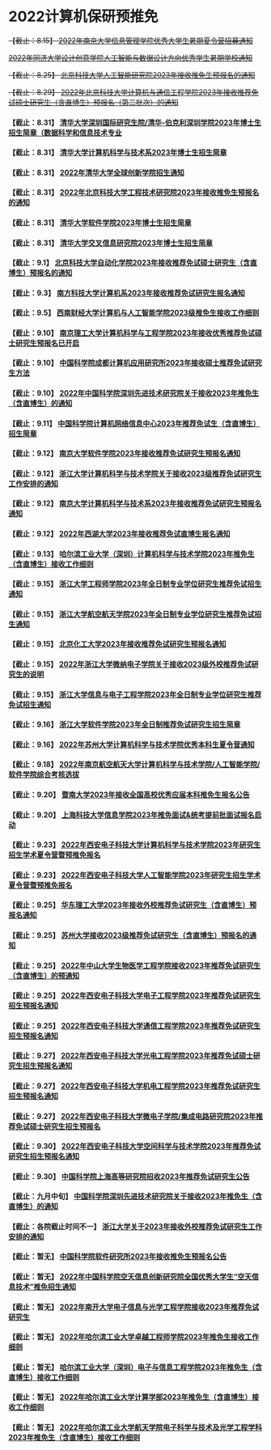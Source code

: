
#  2022计算机保研预推免

~~【截止：8.15】 [2022年南京大学信息管理学院优秀大学生暑期夏令营招募通知](https://im.nju.edu.cn/c5/af/c13263a574895/page.htm)~~

~~[2022年同济大学设计创意学院人工智能与数据设计方向优秀学生暑期学校通知](https://mp.weixin.qq.com/s/K6grG2Z4e796p09jYnqVYA)~~

~~【截止：8.25】 [北京科技大学人工智能研究院2023年接收推免生预报名的通知](https://ai.ustb.edu.cn/xwgg/tzgg/6f365bb1829046e2b4b970b28bf62b07.htm)~~

~~【截止：8.29】 [2022年北京科技大学计算机与通信工程学院2023年接收推荐免试硕士研究生（含直博生）预报名（第二批次）的通知](https://docs.qq.com/scenario/link.html?url=http%3A%2F%2Fscce.ustb.edu.cn%2Fxinwentongzhi%2Ftongzhigonggao%2F2022-08-22%2F1919.html&pid=300000000$JucHifGCWWSS&cid=144115352734164137)~~

#### 【截止：8.31】 [清华大学深圳国际研究生院/清华-伯克利深圳学院2023年博士生招生简章（数据科学和信息技术专业](https://www.sigs.tsinghua.edu.cn/2022/0727/c118a56261/page.htm)
#### 【截止：8.31】 [清华大学计算机科学与技术系2023年博士生招生简章](https://yzbm.tsinghua.edu.cn/publish/s03/s0302/detail/79f6c17e-8b2a-446b-b8a8-cfb3e5535128?yxsdm=024)

#### 【截止：8.31】 [2022年清华大学全球创新学院招生通知](https://gix.tsinghua.edu.cn/zs1.htm)

#### 【截止：8.31】 [2022年北京科技大学工程技术研究院2023年接收推免生预报名的通知](http://iet.ustb.edu.cn/articledetail.asp?cateID=1&boardAID=0&boardBID=0&categoryID=0&deptAID=0&ID=847)


#### 【截止：8.31】 [清华大学软件学院2023年博士生招生简章](https://yzbm.tsinghua.edu.cn/publish/s03/s0302/detail/678922c3-3e94-461c-919d-36fa61ac87a5?yxsdm=410)
#### 【截止：8.31】 [清华大学交叉信息研究院2023年博士生招生简章](https://yzbm.tsinghua.edu.cn/publish/s03/s0302/detail/c328b8df-af6a-40d3-afad-19ccc7770c06?yxsdm=047)
#### 【截止：9.1】 [北京科技大学自动化学院2023年接收推荐免试硕士研究生（含直博生）预报名的通知](http://saee.ustb.edu.cn/gonggaogongshi/20220816/1405.html)
#### 【截止：9.3】 [南方科技大学计算机系2023年接收推荐免试研究生报名通知](https://cse.sustech.edu.cn/cn/news/view/id/938)
#### 【截止：9.5】 [西南财经大学计算机与人工智能学院2023级推免生接收工作细则](https://yz.swufe.edu.cn/chaxun/yzb/tms/2023/jiuyue/bm/011.pdf)
#### 【截止：9.10】 [南京理工大学计算机科学与工程学院2023年接收优秀推荐免试硕士研究生预报名已开启](https://cs.njust.edu.cn/94/70/c1820a300144/page.htm)
#### 【截止：9.10】 [中国科学院成都计算机应用研究所2023年接收硕士推荐免试研究生方法](http://www.casit.ac.cn/news/tongzhi/202208/16231.html)
#### 【截止：9.10】 [2022年中国科学院深圳先进技术研究院关于接收2023年推免生（含直博生）的通知](https://docs.qq.com/scenario/link.html?url=https%3A%2F%2Fwww.siat.ac.cn%2Fyjsjy2016%2Fzsjs2016%2F202208%2Ft20220819_6501718.html&pid=300000000$JBANFUDSirKY&cid=144115352734164137)
#### 【截止：9.11】 [中国科学院计算机网络信息中心2023年推荐免试生（含直博生）招生简章](http://cnic.cas.cn/zszp/202208/t20220822_6502607.html)
#### 【截止：9.12】 [南京大学软件学院2023年接收推荐免试研究生预报名通知](https://software.nju.edu.cn/tzgg/20220817/i226517.html)
#### 【截止：9.12】 [浙江大学计算机科学与技术学院关于接收2023级推荐免试研究生工作安排的通知](http://www.cs.zju.edu.cn/csen/2022/0817/c26739a2609415/page.htm)
#### 【截止：9.12】 [南京大学计算机科学与技术系2023年接收推荐免试研究生预报名通知](https://cs.nju.edu.cn/ea/1d/c1654a584221/page.htm)
#### 【截止：9.12】 [2022年西湖大学2023年接收推荐免试直博生报名通知](https://www.westlake.edu.cn/admissions_aid/graduate/zsdt1/202208/t20220808_22022.shtml)
#### 【截止：9.13】 [哈尔滨工业大学（深圳）计算机科学与技术学院2023年推免生（含直博生）接收工作细则](http://cs.hitsz.edu.cn/info/1029/6192.htm)
#### 【截止：9.15】 [浙江大学工程师学院2023年全日制专业学位研究生推荐免试招生通知](https://pi.zju.edu.cn/2022/0808/c67026a2608240/page.htm)
#### 【截止：9.15】 [浙江大学航空航天学院2023年全日制专业学位研究生推荐免试招生通知](http://saa.zju.edu.cn/redir.php?catalog_id=12239&object_id=120374)
#### 【截止：9.15】 [北京化工大学2023年接收推荐免试研究生预报名通知](https://graduate.buct.edu.cn/2022/0831/c1392a170746/page.htm)
#### 【截止：9.15】 [2022年浙江大学微纳电子学院关于接收2023级外校推荐免试研究生的说明](https://mne.zju.edu.cn/2022/0812/c54013a2608933/page.htm)


#### 【截止：9.15】 [浙江大学信息与电子工程学院2023年全日制专业学位研究生推荐免试招生通知](http://www.isee.zju.edu.cn/2022/0808/c21109a2608186/page.htm)
#### 【截止：9.16】 [浙江大学软件学院2023年全日制推荐免试研究生招生简章](http://www.cst.zju.edu.cn/2022/0809/c32178a2608322/page.htm)
#### 【截止：9.16】 [2022年苏州大学计算机科学与技术学院优秀本科生夏令营通知](https://mp.weixin.qq.com/s/KZuF2kOYUpN-ML9hzhofsQ)
#### 【截止：9.18】 [2022年南京航空航天大学计算机科学与技术学院/人工智能学院/软件学院综合考核选拔](http://cs.nuaa.edu.cn/2022/0622/c10851a286661/page.htm)
#### 【截止：9.20】 [暨南大学2023年接收全国高校优秀应届本科推免生报名公告](https://yz.jnu.edu.cn/2022/0810/c33059a712715/page.htm)
#### 【截止：9.20】 [上海科技大学信息学院2023年推免面试&统考提前批面试报名启动](https://sist.shanghaitech.edu.cn/2022/0822/c2863a784243/page.htm)
#### 【截止：9.23】 [2022年西安电子科技大学计算机科学与技术学院2023年研究生招生学术夏令营暨预推免报名](https://cs.xidian.edu.cn/info/1026/14793.htm)
#### 【截止：9.23】 [2022年西安电子科技大学人工智能学院2023年研究生招生学术夏令营暨预推免报名](https://sai.xidian.edu.cn/info/1106/7501.htm)
#### 【截止：9.25】 [华东理工大学2023年接收外校推荐免试研究生（含直博生）预报名通知](https://gschool.ecust.edu.cn/2022/0818/c12708a147780/page.htm)
#### 【截止：9.25】 [苏州大学接收2023级推荐免试研究生（含直博生）预报名的通知](http://yjs.suda.edu.cn/b2/8f/c8365a504463/page.psp)

#### 【截止：9.25】 [2022年中山大学生物医学工程学院接收2023年推荐免试研究生（含直博生）的预通知](https://docs.qq.com/scenario/link.html?url=https%3A%2F%2Fbme.sysu.edu.cn%2Fnoticezs%2F1402821.htm&pid=300000000$JNklpnGelArJ&cid=144115352734164137)

#### 【截止：9.25】 [2022年西安电子科技大学电子工程学院2023年推荐免试研究生招生预报名通知](https://see.xidian.edu.cn/html/news/11439.html)
#### 【截止：9.25】 [2022年西安电子科技大学通信工程学院2023年推荐免试研究生招生预报名通知](https://ste.xidian.edu.cn/info/1337/7077.htm)
#### 【截止：9.27】 [2022年西安电子科技大学光电工程学院2023年推荐免试硕士研究生招生预报名通知](https://soe.xidian.edu.cn/info/1095/10214.htm)
#### 【截止：9.27】 [2022年西安电子科技大学机电工程学院2023年推荐免试研究生招生预报名通知](https://eme.xidian.edu.cn/info/1012/6425.htm)
#### 【截止：9.27】 [2022年西安电子科技大学微电子学院/集成电路研究院2023年推荐免试硕士研究生招生预报名](https://sme.xidian.edu.cn/html/tzgg/jl/2022/0628/1858.html)
#### 【截止：9.30】 [2022年西安电子科技大学空间科学与技术学院2023年推荐免试研究生招生预报名通知](https://sast.xidian.edu.cn/info/1014/5382.htm)
#### 【截止：9.30】 [中国科学院上海高等研究院招收2023年推荐免试研究生公告](http://www.sari.cas.cn/gradedu/gdzssz/gdtms/202208/t20220819_6502019.html)
#### 【截止：九月中旬】 [中国科学院深圳先进技术研究院关于接收2023年推免生（含直博生）的通知](	http://siat.cas.cn/yjsjy2016/zsjs2016/202208/t20220819_6501718.html)
#### 【截止：各院截止时间不一】 [浙江大学关于2023年接收外校推荐免试研究生工作安排的通知](	http://www.grs.zju.edu.cn/yjszs/2022/0805/c28498a2608047/page.htm)

#### 【截止：暂无】 [中国科学院软件研究所2023年接收推免生预报名公告](http://www.iscas.ac.cn/yjsjy2016/zsxx2016/202208/t20220802_6496147.html)
#### 【截止：暂无】 [2022年中国科学院空天信息创新研究院全国优秀大学生“空天信息技术”推免招生通知](https://mp.weixin.qq.com/s/Birg28ppVPIXKO4fZTZa_g)
#### 【截止：暂无】 [2022年南开大学电子信息与光学工程学院接收2023年推荐免试研究生](https://ceo.nankai.edu.cn/info/1099/3362.htm)
#### 【截止：暂无】 [2022年哈尔滨工业大学卓越工程师学院2023年推免生接收工作细则](http://yzb.hit.edu.cn/2022/0719/c13322a279185/page.htm)
#### 【截止：暂无】 [哈尔滨工业大学（深圳）电子与信息工程学院2023年推免生（含直博生）接收工作细则](http://eie.hitsz.edu.cn/info/1007/2152.htm)
#### 【截止：暂无】 [2022年哈尔滨工业大学计算学部2023年推免生（含直博生）接收工作细则](http://computing.hit.edu.cn/2022/0719/c11271a279171/page.htm)
#### 【截止：暂无】 [2022年哈尔滨工业大学航天学院电子科学与技术及光学工程学科2023年推免生（含直博生）接收工作细则](http://sa.hit.edu.cn/2022/0715/c6582a279079/page.htm)

